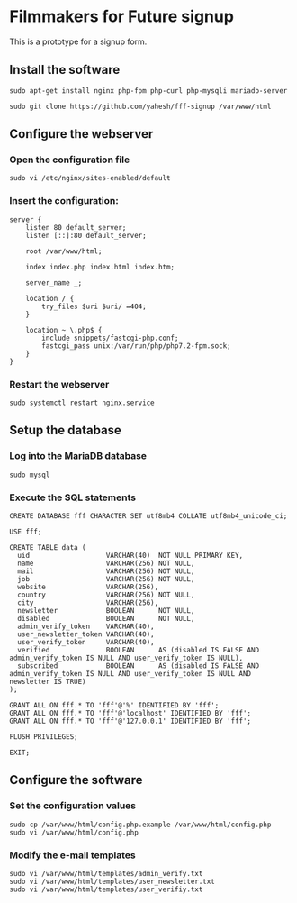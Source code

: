 # Filmmakers for Future signup

This is a prototype for a signup form.

## Install the software

```
sudo apt-get install nginx php-fpm php-curl php-mysqli mariadb-server

sudo git clone https://github.com/yahesh/fff-signup /var/www/html
```

## Configure the webserver

### Open the configuration file

```
sudo vi /etc/nginx/sites-enabled/default 
```

### Insert the configuration:

```
server {
	listen 80 default_server;
	listen [::]:80 default_server;

	root /var/www/html;

	index index.php index.html index.htm;

	server_name _;

	location / {
		try_files $uri $uri/ =404;
	}

	location ~ \.php$ {
		include snippets/fastcgi-php.conf;
		fastcgi_pass unix:/var/run/php/php7.2-fpm.sock;
	}
}
```

### Restart the webserver

```
sudo systemctl restart nginx.service
```

## Setup the database

### Log into the MariaDB database

```
sudo mysql
```

### Execute the SQL statements

```
CREATE DATABASE fff CHARACTER SET utf8mb4 COLLATE utf8mb4_unicode_ci;

USE fff;

CREATE TABLE data (
  uid                   VARCHAR(40)  NOT NULL PRIMARY KEY,
  name                  VARCHAR(256) NOT NULL,
  mail                  VARCHAR(256) NOT NULL, 
  job                   VARCHAR(256) NOT NULL,
  website               VARCHAR(256),
  country               VARCHAR(256) NOT NULL,
  city                  VARCHAR(256),
  newsletter            BOOLEAN      NOT NULL,
  disabled              BOOLEAN      NOT NULL,
  admin_verify_token    VARCHAR(40),
  user_newsletter_token VARCHAR(40),
  user_verify_token     VARCHAR(40),
  verified              BOOLEAN      AS (disabled IS FALSE AND admin_verify_token IS NULL AND user_verify_token IS NULL),
  subscribed            BOOLEAN      AS (disabled IS FALSE AND admin_verify_token IS NULL AND user_verify_token IS NULL AND newsletter IS TRUE)
);

GRANT ALL ON fff.* TO 'fff'@'%' IDENTIFIED BY 'fff';
GRANT ALL ON fff.* TO 'fff'@'localhost' IDENTIFIED BY 'fff';
GRANT ALL ON fff.* TO 'fff'@'127.0.0.1' IDENTIFIED BY 'fff';

FLUSH PRIVILEGES;

EXIT;
```

## Configure the software

### Set the configuration values

```
sudo cp /var/www/html/config.php.example /var/www/html/config.php
sudo vi /var/www/html/config.php
```

### Modify the e-mail templates

```
sudo vi /var/www/html/templates/admin_verify.txt
sudo vi /var/www/html/templates/user_newsletter.txt
sudo vi /var/www/html/templates/user_verifiy.txt
```
